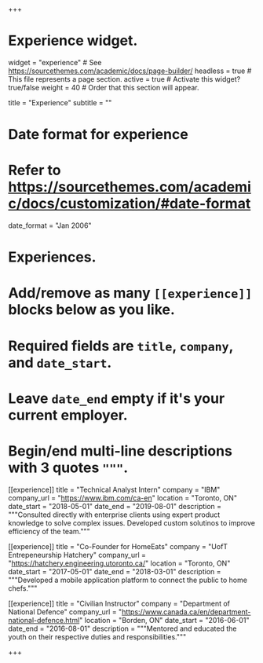 +++
# Experience widget.
widget = "experience"  # See https://sourcethemes.com/academic/docs/page-builder/
headless = true  # This file represents a page section.
active = true  # Activate this widget? true/false
weight = 40  # Order that this section will appear.

title = "Experience"
subtitle = ""

# Date format for experience
#   Refer to https://sourcethemes.com/academic/docs/customization/#date-format
date_format = "Jan 2006"

# Experiences.
#   Add/remove as many `[[experience]]` blocks below as you like.
#   Required fields are `title`, `company`, and `date_start`.
#   Leave `date_end` empty if it's your current employer.
#   Begin/end multi-line descriptions with 3 quotes `"""`.
[[experience]]
  title = "Technical Analyst Intern"
  company = "IBM"
  company_url = "https://www.ibm.com/ca-en"
  location = "Toronto, ON"
  date_start = "2018-05-01"
  date_end = "2019-08-01"
  description = """Consulted directly with enterprise clients using expert product knowledge to solve complex issues. Developed custom solutinos to improve efficiency of the team."""

[[experience]]
  title = "Co-Founder for HomeEats"
  company = "UofT Entrepeneurship Hatchery"
  company_url = "https://hatchery.engineering.utoronto.ca/"
  location = "Toronto, ON"
  date_start = "2017-05-01"
  date_end = "2018-03-01"
  description = """Developed a mobile application platform to connect the public to home chefs."""
  
  
[[experience]]
  title = "Civilian Instructor"
  company = "Department of National Defence"
  company_url = "https://www.canada.ca/en/department-national-defence.html"
  location = "Borden, ON"
  date_start = "2016-06-01"
  date_end = "2016-08-01"
  description = """Mentored and educated the youth on their respective duties and responsibilities."""

+++
